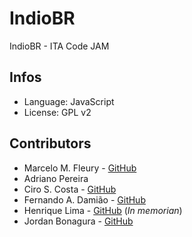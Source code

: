 # IndioBR

IndioBR - ITA Code JAM


## Infos
 * Language: JavaScript
 * License: GPL v2

## Contributors
 * Marcelo M. Fleury - [GitHub](https://github.com/marcelomf)
 * Adriano Pereira
 * Ciro S. Costa - [GitHub](https://github.com/cirocosta)
 * Fernando A. Damião - [GitHub](https://github.com/fadamiao)
 * Henrique Lima - [GitHub](https://github.com/pandalima) (*In memorian*)
 * Jordan Bonagura - [GitHub](https://github.com/jbonagura)
